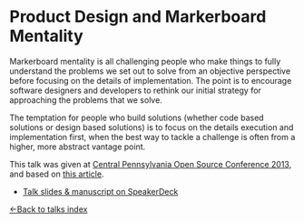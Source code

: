 # Product Design and Markerboard Mentality

Markerboard mentality is all challenging people who make things to fully understand the problems we set out to solve from an objective perspective before focusing on the details of implementation. The point is to encourage software designers and developers to rethink our initial strategy for approaching the problems that we solve.

The temptation for people who build solutions (whether code based solutions or design based solutions) is to focus on the details execution and implementation first, when the best way to tackle a challenge is often from a higher, more abstract vantage point.

This talk was given at [Central Pennsylvania Open Source Conference 2013](http://lanyrd.com/2013/cposc/scpkmz/), and based on [this article](http://joelglovier.com/writing/2013/markerboard-mentality/).

- [Talk slides & manuscript on SpeakerDeck](https://speakerdeck.com/jglovier/product-design-and-markerboard-mentality)

[&larr;Back to talks index](/)